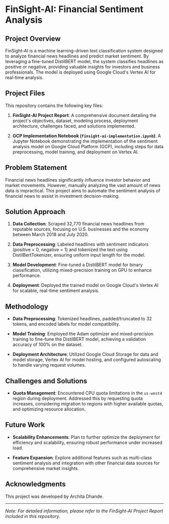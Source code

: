 # FinSight-AI: Financial Sentiment Analysis

## Project Overview

FinSight-AI is a machine learning-driven text classification system designed to analyze financial news headlines and predict market sentiment. By leveraging a fine-tuned DistilBERT model, the system classifies headlines as positive or negative, providing valuable insights for investors and business professionals. The model is deployed using Google Cloud's Vertex AI for real-time analysis.

## Project Files

This repository contains the following key files:

1. **FinSight-AI Project Report**: A comprehensive document detailing the project's objectives, dataset, modeling process, deployment architecture, challenges faced, and solutions implemented.

2. **GCP Implementation Notebook (`finsight-ai-implementation.ipynb`)**: A Jupyter Notebook demonstrating the implementation of the sentiment analysis model on Google Cloud Platform (GCP), including steps for data preprocessing, model training, and deployment on Vertex AI.

## Problem Statement

Financial news headlines significantly influence investor behavior and market movements. However, manually analyzing the vast amount of news data is impractical. This project aims to automate the sentiment analysis of financial news to assist in investment decision-making.

## Solution Approach

1. **Data Collection**: Scraped 32,770 financial news headlines from reputable sources, focusing on U.S. businesses and the economy between March 2018 and July 2020.

2. **Data Preprocessing**: Labeled headlines with sentiment indicators (positive = 0, negative = 1) and tokenized the text using DistilBertTokenizer, ensuring uniform input length for the model.

3. **Model Development**: Fine-tuned a DistilBERT model for binary classification, utilizing mixed-precision training on GPU to enhance performance.

4. **Deployment**: Deployed the trained model on Google Cloud's Vertex AI for scalable, real-time sentiment analysis.

## Methodology

- **Data Preprocessing**: Tokenized headlines, padded/truncated to 32 tokens, and encoded labels for model compatibility.

- **Model Training**: Employed the Adam optimizer and mixed-precision training to fine-tune the DistilBERT model, achieving a validation accuracy of 100% on the dataset.

- **Deployment Architecture**: Utilized Google Cloud Storage for data and model storage, Vertex AI for model hosting, and configured autoscaling to handle varying request volumes.

## Challenges and Solutions

- **Quota Management**: Encountered CPU quota limitations in the `us-west4` region during deployment. Addressed this by requesting quota increases, considering migration to regions with higher available quotas, and optimizing resource allocation.

## Future Work

- **Scalability Enhancements**: Plan to further optimize the deployment for efficiency and scalability, ensuring robust performance under increased load.

- **Feature Expansion**: Explore additional features such as multi-class sentiment analysis and integration with other financial data sources for comprehensive market insights.

## Acknowledgments

This project was developed by Archita Dhande.

---

*Note: For detailed information, please refer to the FinSight-AI Project Report included in this repository.*
